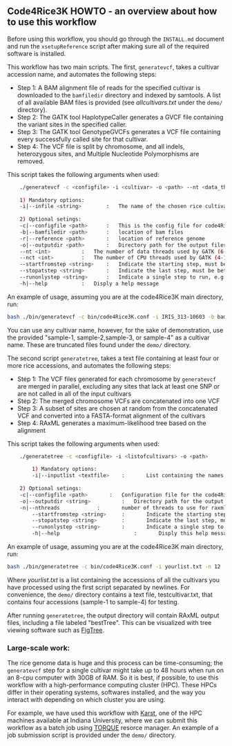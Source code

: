 ## Code4Rice3K HOWTO - an overview about how to use this workflow

Before using this workflow, you should go through the `INSTALL.md` document and run the `xsetupReference` script after making sure all of the required software is installed. 

This workflow has two main scripts. 
The first, `generatevcf`, takes a cultivar accession name, and automates the following steps:
- Step 1: A BAM alignment file of reads for the specified cultivar is downloaded to the `bamfiledir` directory and indexed by samtools. A list of all available BAM files is provided (see _allcultivars.txt_ under the 
`demo/` directory).
- Step 2: The GATK tool HaplotypeCaller generates a GVCF file containing the variant sites in the specified caller.
- Step 3: The GATK tool GenotypeGVCFs generates a VCF file containing every successfully called site for that cultivar.
- Step 4: The VCF file is split by chromosome, and all indels, heterozygous sites, and Multiple Nucleotide Polymorphisms are removed.

This script takes the following arguments when used:

```bash
	./generatevcf -c <configfile> -i <cultivar> -o <path> --nt <data_threads> --nct <cpu_threads_per_data_thread>
	
	1) Mandatory options:
	-i|--infile <string>		:	The name of the chosen rice cultivar (for names, see above)
	
	2) Optional setings:
	-c|--configfile <path>		:	This is the config file for code4Rice3K workflow
	-b|--bamfiledir <path>		:	location of bam files
	-r|--reference <path>		:	location of reference genome
	-o|--outputdir <path>		:	Directory path for the output files
	--nt <int>			:	The number of data threads used by GATK (6-24 is recommended)
	--nct <int>			:	The number of CPU threads used by GATK (4-12 is recommended)
	--startfromstep <string>	:	Indicate the starting step, must be between step1-step4 (see below) 
	--stopatstep <string>		:	Indicate the last step, must be between step1-step4 (see below)
	--runonlystep <string>		:	Indicate a single step to run, e.g. step1 or step3 (see below)
	-h|--help			:	Disply a help message
```


An example of usage, assuming you are at the code4Rice3K main directory, run:

```bash
bash ./bin/generatevcf -c bin/code4Rice3K.conf -i IRIS_313-10603 -b bamfiledir -r reference --nt 12 --nct 4
```  

You can use any cultivar name, however, for the sake of demonstration, use the provided "sample-1, sample-2,sample-3, or sample-4" as a cultivar name. 
These are truncated files found under the `demo/` directory. 

The second script `generatetree`, takes a text file containing at least four or more rice accessions, and automates the following steps:
- Step 1: The VCF files generated for each chromosome by `generatevcf` are merged in parallel, excluding any sites that lack at least one SNP or are not called in all of the input cultivars
- Step 2: The merged chromosome VCFs are concatenated into one VCF
- Step 3: A subset of sites are chosen at random from the concatenated VCF and converted into a FASTA-format alignment of the cultivars
- Step 4: RAxML generates a maximum-likelihood tree based on the alignment

This script takes the following arguments when used:

```bash 
	./generatetree -c <configfile> -i <listofcultivars> -o <path>
                
        1) Mandatory options:
        -i|--inputlist <textfile>	 :       List containing the names of all cultivars to be inferred. Names must be separated by newlines.
                
	2) Optional setings:
	-c|--configfile <path>		 :	 Configuration file for the code4Rice3K workflow
	-o|--outputdir <string>	         :	 Directory path for the output files
	-n|--nthreads			 :       number of threads to use for raxml
        --startfromstep <string>   	 :       Indicate the starting step, must be between step1-step4 (see below) 
        --stopatstep <string>      	 :       Indicate the last step, must be between step1-step4 (see below)
        --runonlystep <string>     	 :       Indicate a single step to run, e.g. step1 or step3 (see below)
        -h|--help                     	 :       Disply this help message
```

An example of usage, assuming you are at the code4Rice3K main directory, run:

```bash
bash ./bin/generatetree -c bin/code4Rice3K.conf -i yourlist.txt -n 12
```

Where _yourlist.txt_ is a list containing the accessions of all the cultivars you have processed using the first script separated by newlines.
For convenience, the `demo/` directory contains a text file, testcultivar.txt, that contains four accessions (sample-1 to sample-4) for testing.

After running `generatetree`, the output directory will contain RAxML output files, including a file labeled "bestTree".
This can be visualized with tree viewing software such as [FigTree](http://tree.bio.ed.ac.uk/software/figtree/).

### Large-scale work:
The rice genome data is huge and this process can be time-consuming; the `generatevcf` step for a single cultivar might take up to 48 hours when run on an 8-cpu computer with 30GB of RAM.
So it is best, if possible, to use this workflow with a high-performance computing cluster (HPC). 
These HPCs differ in their operating systems, softwares installed, and the way you interact with depending on which cluster you are using. 

For example, we have used this workflow with [Karst](https://kb.iu.edu/d/bezu), one of the HPC machines available at Indiana University, where we can submit this workflow as a batch job using 
[TORQUE](https://kb.iu.edu/d/avmy) resorce manager. An example of a job submission script is provided under the `demo/` directory. 
